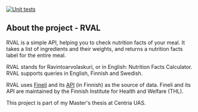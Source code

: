 [![Unit tests](https://github.com/nlindenau/thesis/actions/workflows/run-pytest.yml/badge.svg)](https://github.com/nlindenau/thesis/actions/workflows/run-pytest.yml)

## About the project - RVAL

RVAL is a simple API, helping you to check nutrition facts of your meal. It takes a list of ingredients and their weights, and returns a nutrition facts label for the entire meal. 

RVAL stands for Ravintoarvolaskuri, or in English: Nutrition Facts Calculator. RVAL supports queries in English, Finnish and Swedish.

RVAL uses [Fineli](https://fineli.fi/fineli/en/index) and its [API](https://fineli.fi/fineli/fi/avoin-data?) (in Finnish) as the source of data. Fineli and its API are maintained by the Finnish Institute for Health and Welfare (THL).

This project is part of my Master's thesis at Centria UAS. 